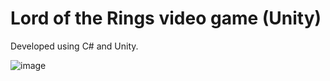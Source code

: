 # Lord of the Rings video game (Unity)
Developed using C# and Unity.

![image](https://github.com/josejuanmartinez/LordOfTheRingsUnity/assets/36634572/7aea1c94-cdea-4d7c-88e5-0ad5af46ae75)

